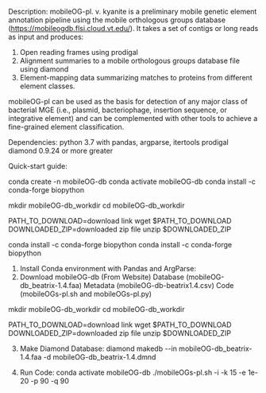 Description:
mobileOG-pl. v. kyanite is a preliminary mobile genetic element annotation pipeline using the mobile orthologous groups database (https://mobileogdb.flsi.cloud.vt.edu/). It takes a set of contigs or long reads as input and produces:
1)	Open reading frames using prodigal
2)	Alignment summaries to a mobile orthologous groups database file using diamond
3)	Element-mapping data summarizing matches to proteins from different element classes. 

mobileOG-pl can be used as the basis for detection of any major class of bacterial MGE (i.e., plasmid, bacteriophage, insertion sequence, or integrative element) and can be complemented with other tools to achieve a fine-grained element classification.  

Dependencies: 
python 3.7 with pandas, argparse, itertools
prodigal 
diamond 0.9.24 or more greater

Quick-start guide:

conda create -n mobileOG-db
conda activate mobileOG-db
conda install -c conda-forge biopython

mkdir mobileOG-db_workdir
cd mobileOG-db_workdir

PATH_TO_DOWNLOAD=download link
wget $PATH_TO_DOWNLOAD 
DOWNLOADED_ZIP=downloaded zip file
unzip $DOWNLOADED_ZIP

conda install -c conda-forge biopython
conda install -c conda-forge biopython


1. Install Conda environment with Pandas and ArgParse:
2. Download mobileOG-db (From Website)
	Database (mobileOG-db_beatrix-1.4.faa)
	Metadata (mobileOG-db-beatrix1.4.csv)
	Code (mobileOGs-pl.sh and mobileOGs-pl.py)

mkdir mobileOG-db_workdir
cd mobileOG-db_workdir

PATH_TO_DOWNLOAD=download link
wget $PATH_TO_DOWNLOAD 
DOWNLOADED_ZIP=downloaded zip file
unzip $DOWNLOADED_ZIP

3. Make Diamond Database:
diamond makedb --in mobileOG-db_beatrix-1.4.faa -d mobileOG-db_beatrix-1.4.dmnd

4. Run Code:
conda activate mobileOG-db
./mobileOGs-pl.sh -i <contigs> -k 15 -e 1e-20 -p 90 -q 90
